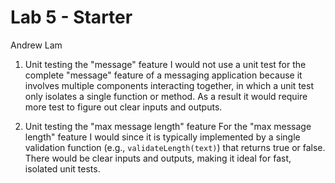 # Lab 5 - Starter
Andrew Lam
1) Unit testing the "message" feature
I would not use a unit test for the complete "message" feature of a messaging application because it involves multiple components interacting together, in which a unit test only isolates a single function or method. As a result it would require more test to figure out clear inputs and outputs.

2) Unit testing the "max message length" feature
For the "max message length" feature I would since it is typically implemented by a single validation function (e.g., `validateLength(text)`) that returns true or false. There would be clear inputs and outputs, making it ideal for fast, isolated unit tests.
